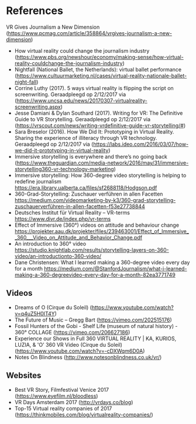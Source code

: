 # References

VR Gives Journalism a New Dimension (https://www.pcmag.com/article/358864/vrgives-journalism-a-new-dimension)
- How virtual reality could change the journalism industry
(https://www.pbs.org/newshour/economy/making-sense/how-virtual-reality-couldchange-the-journalism-industry)
- Nightfall (National Ballet, the Netherlands): virtual ballet performance
(https://www.cultuurmarketing.nl/cases/virtual-reality-nationale-ballet-night-fall)
- Corrine Luthy (2017). 5 ways virtual reality is flipping the script on screenwriting.
Geraadpleegd op 2/12/2017 via (https://www.uncsa.edu/news/20170307-virtualreality-screenwriting.aspx)
- Jesse Damiani & Dylan Southard (2017). Writing for VR: The Definitive Guide to VR
Storytelling. Geraadpleegd op 2/12/2017 via (https://vrscout.com/news/writing-vrdefinitive-guide-vr-storytelling/#)
- Sara Breselor (2016). How We Did It: Prototyping in Virtual Reality. Sharing the
experience of illiteracy through VR technology. Geraadpleegd op 2/12/2017 via
(https://labs.ideo.com/2016/03/07/how-we-did-it-prototyping-in-virtual-reality)
- Immersive storytelling is everywhere and there’s no going back
(https://www.theguardian.com/media-network/2016/may/31/immersive-storytelling360-vr-technology-marketing)
- Immersive storytelling: How 360-degree video storytelling is helping to redefine
journalism
https://era.library.ualberta.ca/files/sf2688118/Hodgson.pdf
- 360-Grad-Storytelling: Zuschauer verführen in allen Facetten
https://medium.com/videomarketing-by-k3/360-grad-storytelling-zuschauerverführen-in-allen-facetten-f53e27738844
- Deutsches Institut für Virtual Reality – VR-terms
https://www.divr.de/index.php/vr-terms
- Effect of Immersive (360°) videos on attitude and behaviour change
https://projekter.aau.dk/projekter/files/239463001/Effect_of_Immersive__360___Video_on_Attitude_and_Behavior_Change.pdf
- An introduction to 360° video
https://studio.knightlab.com/results/storytelling-layers-on-360-video/an-introductionto-360-video/
- Dane Christensen: What I learned making a 360-degree video every day for a month
https://medium.com/@StanfordJournalism/what-i-learned-making-a-360-degreevideo-every-day-for-a-month-82ea3771749

## Videos

- Dreams of O (Cirque du Soleil) (https://www.youtube.com/watch?v=q4uZ5H0IT4Y)
- The Future of Music – Gregg Bart (https://vimeo.com/202515176)
- Fossil Hunters of the Gobi - Shelf Life (museum of natural history) - 360° COLLAGE
(https://vimeo.com/206627186)
- Experience our Shows in Full 360 VIRTUAL REALITY | KA, KURIOS, LUZIA, &
'O' 360 VR Video (Cirque du Soleil) (https://www.youtube.com/watch?v=-cDXWqm6D0A)
- Notes On Blindness (http://www.notesonblindness.co.uk/vr/)

## Websites

- Best VR Story, Filmfestival Venice 2017 (https://www.eyefilm.nl/bloodless)
- VR Days Amsterdam 2017 (http://vrdays.co/blog)
- Top-15 Virtual reality companies of 2017 (https://thinkmobiles.com/blog/virtualreality-companies/)
